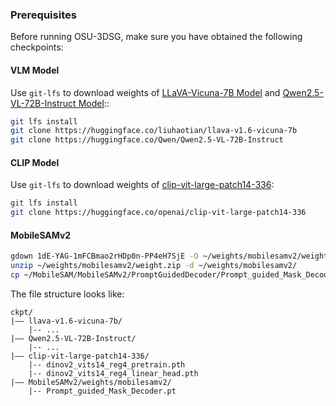 ### Prerequisites

Before running OSU-3DSG, make sure you have obtained the following checkpoints:

#### VLM Model
Use `git-lfs` to download weights of [LLaVA-Vicuna-7B Model](https://huggingface.co/liuhaotian/llava-v1.6-vicuna-7b/tree/main) and [Qwen2.5-VL-72B-Instruct Model](https://huggingface.co/Qwen/Qwen2.5-VL-72B-Instruct/tree/main)::
```bash
git lfs install
git clone https://huggingface.co/liuhaotian/llava-v1.6-vicuna-7b
git clone https://huggingface.co/Qwen/Qwen2.5-VL-72B-Instruct
```
#### CLIP Model
Use `git-lfs` to download weights of [clip-vit-large-patch14-336](https://huggingface.co/openai/clip-vit-large-patch14-336/tree/main):
```bash
git lfs install
git clone https://huggingface.co/openai/clip-vit-large-patch14-336
```
#### MobileSAMv2
```bash 
gdown 1dE-YAG-1mFCBmao2rHDp0n-PP4eH7SjE -O ~/weights/mobilesamv2/weight.zip
unzip ~/weights/mobilesamv2/weight.zip -d ~/weights/mobilesamv2/
cp ~/MobileSAM/MobileSAMv2/PromptGuidedDecoder/Prompt_guided_Mask_Decoder.pt ~/weights/mobilesamv2/weight/
```
<!-- Or download manually:
- Download weight.zip from [Google Drive](https://drive.usercontent.google.com/download?id=1dE-YAG-1mFCBmao2rHDp0n-PP4eH7SjE&export=download&authuser=0).
- Extract the file and copy *Prompt_guided_Mask_Decoder.pt* to the weight folder. -->


The file structure looks like:
```
ckpt/
|–– llava-v1.6-vicuna-7b/
    |-- ...
|–– Qwen2.5-VL-72B-Instruct/
    |-- ...
|–– clip-vit-large-patch14-336/
    |-- dinov2_vits14_reg4_pretrain.pth
    |-- dinov2_vits14_reg4_linear_head.pth
|–– MobileSAMv2/weights/mobilesamv2/
    |-- Prompt_guided_Mask_Decoder.pt
```
